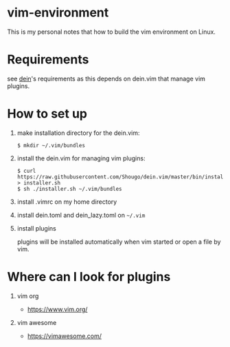 # vim-environment
This is my personal notes that how to build the vim environment on Linux.

# Requirements
see [dein][1]'s requirements as this depends on dein.vim that manage vim plugins.

[1]:https://github.com/Shougo/dein.vim

# How to set up
1. make installation directory for the dein.vim:

     ```
     $ mkdir ~/.vim/bundles
     ```

2. install the dein.vim for managing vim plugins:

     ```
     $ curl https://raw.githubusercontent.com/Shougo/dein.vim/master/bin/installer.sh > installer.sh
     $ sh ./installer.sh ~/.vim/bundles
     ```

3. install .vimrc on my home directory

4. install dein.toml and dein_lazy.toml on `~/.vim`

5. install plugins

   plugins will be installed automatically when vim started or open a file by vim.

# Where can I look for plugins

1. vim org

   - https://www.vim.org/

2. vim awesome

   - https://vimawesome.com/
